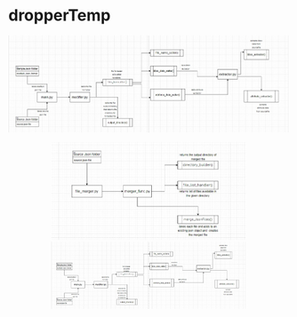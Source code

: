 # dropperTemp
![alt text](img/ass1.jpg?raw=true "Title")

<p align="center">
  <img src="img/ass2.jpg" width="350" title="hover text">
  <img src="img/ass1.jpg" width="350" alt="accessibility text">
</p>

